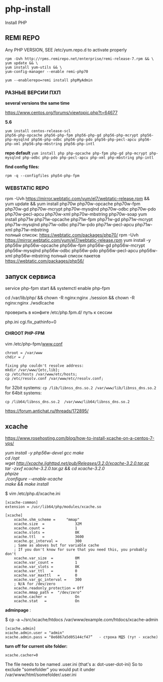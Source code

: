 php-install
===========

Install PHP



## REMI REPO
Any PHP VERSION, SEE /etc/yum.repo.d to activate properly
```
rpm -Uvh http://rpms.remirepo.net/enterprise/remi-release-7.rpm && \
yum update && \
yum install yum-utils && \
yum-config-manager --enable remi-php70

yum --enablerepo=remi install phpMyAdmin
```

### РАЗНЫЕ ВЕРСИИ ПХП
**several versions the same time**

https://www.centos.org/forums/viewtopic.php?t=64677

**5.6**
```
yum install centos-release-scl
php56-php-opcache php56-php-fpm php56-php-gd php56-php-mcrypt php56-php-mysqlnd php56-php-odbc php56-php-pdo php56-php-pecl-apcu php56-php-xml php56-php-mbstring php56-php-intl
```
**repo default**
`yum install php php-opcache php-fpm php-gd php-mcrypt php-mysqlnd php-odbc php-pdo php-pecl-apcu php-xml php-mbstring php-intl`



**find config files:**

`rpm -q --configfiles php54-php-fpm`


### WEBSTATIC REPO 
rpm -Uvh https://mirror.webtatic.com/yum/el7/webtatic-release.rpm &&
yum update &&
yum install php70w php70w-opcache php70w-fpm php70w-gd php70w-mcrypt php70w-mysqlnd php70w-odbc php70w-pdo php70w-pecl-apcu php70w-xml php70w-mbstring php70w-soap
yum install php71w php71w-opcache php71w-fpm php71w-gd php71w-mcrypt php71w-mysqlnd php71w-odbc php71w-pdo php71w-pecl-apcu php71w-xml php71w-mbstring  
полный список: https://webtatic.com/packages/php70/
rpm -Uvh https://mirror.webtatic.com/yum/el7/webtatic-release.rpm 
yum install -y php56w php56w-opcache php56w-fpm php56w-gd php56w-mcrypt php56w-mysqlnd php56w-odbc php56w-pdo php56w-pecl-apcu php56w-xml php56w-mbstring
полный список пакетов https://webtatic.com/packages/php56/ 

## запуск сервиса
service php-fpm start && systemctl enable php-fpm

cd /var/lib/php/ && chown -R nginx:nginx ./session && chown -R nginx:nginx ./wsdlcache

проверить в конфиге /etc/php.fpm.d/ путь к сессии

php.ini      cgi.fix_pathinfo=0


#### CHROOT PHP-FPM


vim /etc/php-fpm/www.conf

    chroot = /var/www
    chdir = /

```
fixing php couldn't resolve address:
mkdir /var/www/{etc,lib};
cp /etc/hosts /var/www/etc/hosts;
cp /etc/resolv.conf /var/www/etc/resolv.conf;
```
for 32bit systems:
`cp /lib/libnss_dns.so.2 /var/www/lib/libnss_dns.so.2`
for 64bit systems:
```
cp /lib64/libnss_dns.so.2  /var/www/lib64/libnss_dns.so.2
```

https://forum.antichat.ru/threads/172895/

## xcache
https://www.rosehosting.com/blog/how-to-install-xcache-on-a-centos-7-vps/ 

*yum install -y php56w-devel gcc make  
cd /opt  
wget http://xcache.lighttpd.net/pub/Releases/3.2.0/xcache-3.2.0.tar.gz  
tar -zxvf xcache-3.2.0.tar.gz && cd xcache-3.2.0  
phpize  
./configure --enable-xcache  
make && make install*

$ vim /etc/php.d/xcache.ini

```
[xcache-common]
extension = /usr/lib64/php/modules/xcache.so

[xcache]
	xcache.shm_scheme =    	"mmap"
	xcache.size  =           	32M
	xcache.count =             	1
	xcache.slots =            	8K
	xcache.ttl   =          	3600
	xcache.gc_interval =     	300
	; Same as aboves but for variable cache
	; If you don't know for sure that you need this, you probably don't
	xcache.var_size  =        	0M
	xcache.var_count =         	1
	xcache.var_slots =        	8K
	xcache.var_ttl   =         	0
	xcache.var_maxttl   =      	0
	xcache.var_gc_interval = 	300
	; N/A for /dev/zero
	xcache.readonly_protection = Off
	xcache.mmap_path =	"/dev/zero"
	xcache.cacher =           	On
	xcache.stat   =           	On
```

**adminpage** :

$ cp -a ~/src/xcache/htdocs /var/www/example.com/htdocs/xcache-admin
```
[xcache.admin]
xcache.admin.user = "admin"
xcache.admin.pass = "8e6867a5d05144cf47”   - строка МД5 (тут - xcache)
```

**turn off for current site folder:**
```
xcache.cacher=0
```
The file needs to be named .user.ini (that's a: dot-user-dot-ini)
So to exclude "somefolder" you would put it under /var/www/html/somefolder/.user.ini

